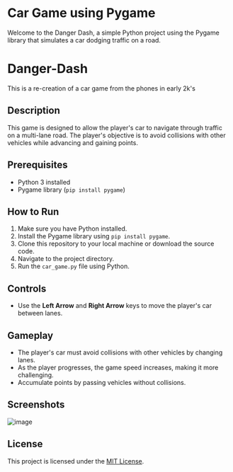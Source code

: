 # Car Game using Pygame

Welcome to the Danger Dash, a simple Python project using the Pygame library that simulates a car dodging traffic on a road.

# Danger-Dash

This is a re-creation of a car game from the phones in early 2k's

## Description

This game is designed to allow the player's car to navigate through traffic on a multi-lane road. The player's objective is to avoid collisions with other vehicles while advancing and gaining points.

## Prerequisites

- Python 3 installed
- Pygame library (`pip install pygame`)

## How to Run

1. Make sure you have Python installed.
2. Install the Pygame library using `pip install pygame`.
3. Clone this repository to your local machine or download the source code.
4. Navigate to the project directory.
5. Run the `car_game.py` file using Python.

## Controls

- Use the **Left Arrow** and **Right Arrow** keys to move the player's car between lanes.

## Gameplay

- The player's car must avoid collisions with other vehicles by changing lanes.
- As the player progresses, the game speed increases, making it more challenging.
- Accumulate points by passing vehicles without collisions.

## Screenshots

![image](https://github.com/Asman2010/Danger-Dash/assets/142419243/2d628c49-2dda-4159-bf8f-95b5cf1f57b3)

## License

This project is licensed under the [MIT License](LICENSE).
